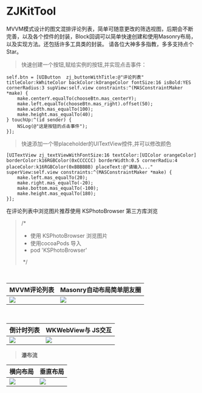 # ZJKitTool
MVVM模式设计的图文混排评论列表，简单可随意更改的筛选视图，后期会不断完善，以及各个控件的封装，Block回调可以简单快速创建和使用Masonry布局，以及实现方法。还包括许多工具类的封装。
请各位大神多多指教，多多支持点个Star。

> 快速创建一个按钮,赋给实例的按钮,并实现点击事件：

```Objc
self.btn = [UIButton  zj_buttonWithTitle:@"评论列表" titleColor:kWhiteColor backColor:kOrangeColor fontSize:16 isBold:YES cornerRadius:3 supView:self.view constraints:^(MASConstraintMaker *make) {
    make.centerY.equalTo(chooseBtn.mas_centerY);
    make.left.equalTo(chooseBtn.mas_right).offset(50);
    make.width.mas_equalTo(100);
    make.height.mas_equalTo(40);
} touchUp:^(id sender) {
    NSLog(@"这是按钮的点击事件");
}];
```


> 快速添加一个带placeholder的UITextView控件,并可以修改颜色

```Objc
[UITextView zj_textViewWithFontSize:16 textColor:[UIColor orangeColor] borderColor:k16RGBColor(0xCCCCCC) borderWidth:0.5 cornerRadiu:4 placeColor:k16RGBColor(0xBBBBBB) placeText:@"请输入..." superView:self.view constraints:^(MASConstraintMaker *make) {
    make.left.mas_equalTo(20);
    make.right.mas_equalTo(-20);
    make.bottom.mas_equalTo(-100);
    make.height.mas_equalTo(180);
}];
```

 在评论列表中浏览图片推荐使用 KSPhotoBrowser 第三方库浏览
 
>  /*
>   * 使用 KSPhotoBrowser 浏览图片
>   * 使用cocoaPods 导入
>   * pod 'KSPhotoBrowser'
>   
>   */ 
  

  
  
| MVVM评论列表 | Masonry自动布局简单朋友圈 |
| --- | --- |
| ![](https://github.com/Dzhijian/ZJKitTool/blob/master/img-folder/commitMVVM.jpg?raw=true) | ![](https://github.com/Dzhijian/ZJKitTool/blob/master/img-folder/commmitsMasonry.jpg?raw=true)|

  



| 倒计时列表 | WKWebView与 JS交互 |
| --- | --- |
| ![](https://github.com/Dzhijian/ZJKitTool/blob/master/img-folder/countDown.jpg?raw=true) | ![](https://github.com/Dzhijian/ZJKitTool/blob/master/img-folder/WKWebView.jpeg?raw=true) |





 
 >  **瀑布流**
  
  
| 横向布局 | 垂直布局 |
| --- | --- |
| ![](https://github.com/Dzhijian/ZJKitTool/blob/master/img-folder/collectionViewhorizontal.jpg?raw=true) | ![](https://github.com/Dzhijian/ZJKitTool/blob/master/img-folder/collectionViewVertacal.jpg?raw=true)|




  
 

  
  


